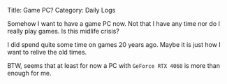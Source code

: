 Title: Game PC?
Category: Daily Logs

Somehow I want to have a game PC now. Not that I have
any time nor do I really play games. Is this midlife crisis?

I did spend quite some time on games 20 years ago. Maybe it
is just how I want to relive the old times.

BTW, seems that at least for now a PC with `GeForce RTX 4060`
is more than enough for me.
